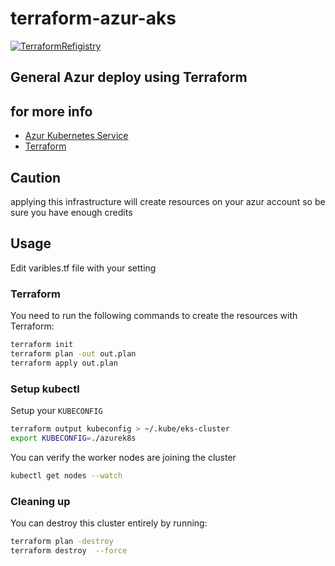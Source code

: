 # terraform-azur-aks

[![TerraformRefigistry](https://img.shields.io/badge/Terraform%20Registry-v0.0.2-blue.svg)](https://registry.terraform.io/modules/mbiomee/aks/azur)

General Azur deploy using Terraform
---

## for more info
- [Azur Kubernetes Service](https://docs.microsoft.com/en-us/azure/aks/)
- [Terraform](https://www.terraform.io/)

## Caution
applying this infrastructure will create resources on your azur account so be sure you have enough credits

  


## Usage

Edit varibles.tf file with your setting  

### Terraform

You need to run the following commands to create the resources with Terraform:

```bash
terraform init
terraform plan -out out.plan
terraform apply out.plan
```


### Setup kubectl

Setup your `KUBECONFIG`

```bash
terraform output kubeconfig > ~/.kube/eks-cluster
export KUBECONFIG=./azurek8s
```

You can verify the worker nodes are joining the cluster

```bash
kubectl get nodes --watch
```

### Cleaning up

You can destroy this cluster entirely by running:

```bash
terraform plan -destroy
terraform destroy  --force
```
